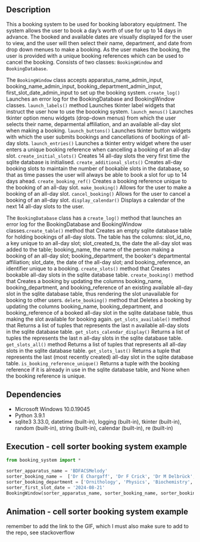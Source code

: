 ## Description 
This a booking system to be used for booking laboratory equiptment. The system allows the user to book a day’s worth of use for up to 14 days in advance. The booked and available dates are visually displayed for the user to view, and the user will then select their name, department, and date from drop down menues to make a booking. As the user makes the booking, the user is provided with a unique booking references which can be used to cancel the booking. Consists of two classes: `BookingWindow` and  `BookingDatabase`.

The `BookingWindow` class accepts apparatus_name_admin_input, booking_name_admin_input, booking_department_admin_input, first_slot_date_admin_input to set up the booking system. `create_log()` Launches an error log for the BookingDatabase and BookingWindow classes. `launch_labels()` method Launches tkinter label widgets that instruct the user how to use the boooking system. `launch_menus()` Launches tkinter option menu widgets (drop-down menus) from which the user selects their name, deparmental affiliation, and an available all-day slot when making a booking. `launch_buttons()` Launches tkinter button widgets with which the user submits bookings and cancellations of bookings of all-day slots. `launch_entries()` Launches a tkinter entry widget where the user enters a unique booking reference when cancelling a booking of an all-day slot. `create_initial_slots()` Creates 14 all-day slots the very first time the sqlite database is initialised. `create_additional_slots()` Creates all-day booking slots to maintain the number of bookable slots in the database, so that as time passes the user will always be able to book a slot for up to 14 days ahead. `create_booking_ref()` Creates a booking reference unique to the booking of an all-day slot. `make_booking()` Allows for the user to make a booking of an all-day slot. `cancel_booking()` Allows for the user to cancel a booking of an all-day slot. `display_calendar()` Displays a calendar of the next 14 all-day slots to the user.

The `BookingDatabase` class has a `create_log()` method that launches an error log for the BookingDatabase and BookingWindow classes.`create_table()` method that Creates an empty sqlite database table for holding bookings of all-day slots. The table has the columns: slot_id_no, a key unique to an all-day slot; slot_created_ts, the date the all-day slot was added to the table; booking_name, the name of the person making a booking of an all-day slot; booking_department, the booker's departmental affiliation; slot_date, the date of the all-day slot; and booking_reference, an identifier unique to a booking. `create_slots()` method that Creates bookable all-day slots in the sqlite database table. `create_booking()` method that Creates a booking by updating the columns booking_name, booking_department, and booking_reference of an existing available all-day slot in the sqlite database table, thus rendering the slot unavailable for booking to other users. `delete_booking()` method that Deletes a booking by updating the columns booking_name, booking_department, and booking_reference of a booked all-day slot in the sqlite database table, thus making the slot available for booking again. `get_slots_available()` method that Returns a list of tuples that represents the last n available all-day slots in the sqlite database table. `get_slots_calendar_display()` Returns a list of tuples the represents the last n all-day slots in the sqlite database table. `get_slots_all()` method Returns a list of tuples that represents all all-day slots in the sqlite database table. `get_slots_last()` Returns a tuple that represents the last (most recently created) all-day slot in the sqlite database table. `is_booking_reference_unique()` Returns a tuple with the booking reference if it is already in use in the sqlite database table, and None when the booking reference is unique. 


## Dependencies
* Microsoft Windows 10.0.19045
* Python 3.9.1
* sqlite3 3.33.0, datetime (built-in), logging (built-in), tkinter (built-in), random (built-in), string (built-in), calendar (built-in), re (built-in)
 
## Execution - cell sorter booking system example   
```python
from booking_system import *

sorter_apparatus_name = 'BDFACSMelody'
sorter_booking_name =  ['Dr E Chargaff', 'Dr F Crick', 'Dr M Delbrück', 'Dr L Pauling', 'Dr J Watson'] 
sorter_booking_department = ['Ornithology', 'Physics', 'Biochemistry', 'Chemistry']
sorter_first_slot_date = '2024-08-21'
BookingWindow(sorter_apparatus_name, sorter_booking_name, sorter_booking_department, sorter_first_slot_date)
```

## Animation - cell sorter booking system example
remember to add the link to the GIF, which I must also make sure to add to the repo, see stackoverflow 
